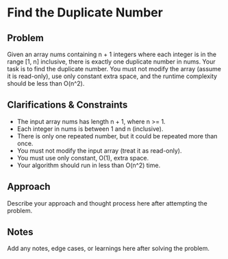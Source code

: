 # Find the Duplicate Number

## Problem
Given an array nums containing n + 1 integers where each integer is in the range [1, n] inclusive, there is exactly one duplicate number in nums. Your task is to find the duplicate number. You must not modify the array (assume it is read-only), use only constant extra space, and the runtime complexity should be less than O(n^2).

## Clarifications & Constraints
- The input array nums has length n + 1, where n >= 1.
- Each integer in nums is between 1 and n (inclusive).
- There is only one repeated number, but it could be repeated more than once.
- You must not modify the input array (treat it as read-only).
- You must use only constant, O(1), extra space.
- Your algorithm should run in less than O(n^2) time.

## Approach
Describe your approach and thought process here after attempting the problem.

## Notes
Add any notes, edge cases, or learnings here after solving the problem. 

